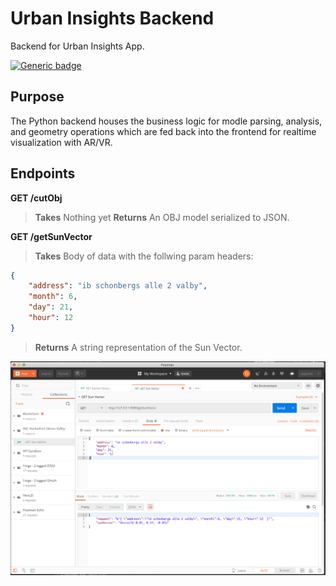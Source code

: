 # Urban Insights Backend

Backend for Urban Insights App.

[![Generic badge](https://img.shields.io/badge/Deployment-Heroku-green.svg)](https://urban-insights-api.herokuapp.com)

## Purpose

The Python backend houses the business logic for modle parsing, analysis, and geometry operations which are fed back into the frontend for realtime visualization with AR/VR.

## Endpoints

**GET /cutObj**

> **Takes** Nothing yet
> **Returns** An OBJ model serialized to JSON.

**GET /getSunVector**

> **Takes** Body of data with the follwing param headers:
```json
{
    "address": "ib schonbergs alle 2 valby",
    "month": 6,
    "day": 21,
    "hour": 12
}
```
> **Returns** A string representation of the Sun Vector.

![api](assets/api.png)